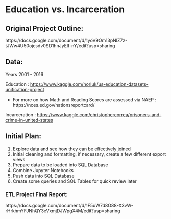 <h1>Education vs. Incarceration</h1>

<h2>Original Project Outline:</h2> 
https://docs.google.com/document/d/1yoV9Om13pNlZ7z-tJWw4U50ojcsdv0SD1hnJyEIf-nY/edit?usp=sharing

<h2>Data:</h2> 

Years 2001 - 2016

  Education : https://www.kaggle.com/noriuk/us-education-datasets-unification-project
  
  <ul> 
    <li> For more on how Math and Reading Scores are assessed via NAEP : https://nces.ed.gov/nationsreportcard/ </li>

  </ul>

  Incarceration : https://www.kaggle.com/christophercorrea/prisoners-and-crime-in-united-states
  

<h2>Initial Plan:</h2> 

<ol>
  <li> Explore data and see how they can be effectively joined </li>
  <li> Initial cleaning and formatting, if necessary, create a few different export views </li>
  <li> Prepare data to be loaded into SQL Database </li>
  <li> Combine Jupyter Notebooks </li>
  <li> Push data into SQL Database </li>
  <li> Create some queries and SQL Tables for quick review later </li>
</ol>

<h3>ETL Project Final Report:</h3>
https://docs.google.com/document/d/1F5uW7d8O88-X3vW-rHrkhmYFJNhQY3eVxmjDJWpgX4M/edit?usp=sharing
